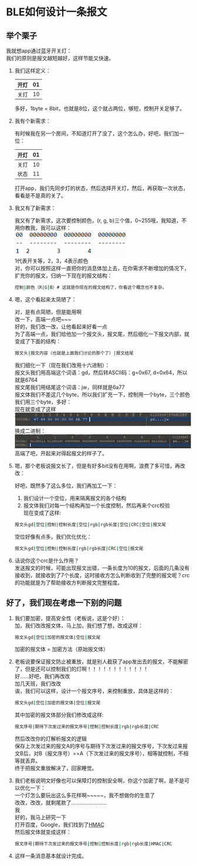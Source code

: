 ﻿# BLE如何设计一条报文
## 举个栗子
我就想app通过蓝牙开关灯：</br>
我们的原则是报文越短越好，这样节能又快速。
1. 我们这样定义：

    | 开灯 | 01 |
    |----|----|
    | 关灯 | 10 |

    多好，1byte = 8bit，也就是8位，这个就占两位，够短，控制开关足够了。</br>
2. 我有个新需求：

    有时候我在另一个房间，不知道灯开了没了，这个怎么办，好吧，我们加一位：
    
    | 开灯 | 01 |
    |----|----|
    | 关灯 | 10 |
    | 状态 | 11 |

    打开app，我们先同步灯的状态，然后选择开关灯，然后，再获取一次状态，看看是不是真的关了。
    
3. 我又有了新需求：

    我又有了新需求，这次要控制颜色，(r, g, b)三个值，0~255哦，我知道，不用你教我，我可以这样：</br>
    ![](48.png)</br>
    1代表开关等，2，3，4表示颜色</br>
    对，你可以按照这样一直把你的消息体加上去，在你需求不断增加的情况下，扩充你的报文，归纳一下现在的报文结构：</br>
    ```bash
    控制|颜色（R|G|B）# 这就是你现在的报文结构了，你看这个概念也不复杂。
    ```
4. 嗯，这个看起来太简陋了：

    对，是有点简陋，但是能用啊</br>
    改一下，高端一点吧~~~</br>
    好的，我们改一改，让他看起来好看一点</br>
    为了高端一点，我们给他加一个报文头，报文尾，然后细化一下报文内部，就变成了下面的结构：</br>
    ```bash
    报文头|报文内容（也就是上面我们讨论的那个了）|报文结尾
    ```
    我们细化一下（现在我们改用十六进制）：</br>
    报文头我们用高端这个词语：gd，然后转ASCII码：g=0x67, d=0x64，所以就是6764</br>
    报文尾我们用结尾这个词语：jw，同样就是6a77</br>
    报文体我们不差这几个byte，所以我们扩充一下，控制用一个byte，三个颜色我们用三个byte，多好：</br>
    现在就变成了这样</br>
    ![](49.png)</br>
    换成二进制：</br>
    ![](50.png)</br>
    高端了吧，开起来对得起报文的样子了。</br>
5. 嗯，那个老板说报文长了，但是有好多bit没有在用啊，浪费了多可惜，再改改：

    好吧，既然多了这么多位，我们再加工一下：</br>
    1. 我们设计一个空位，用来隔离报文的各个结构</br>
    2. 报文体我们对每一个结构再加一个长度控制，然后再来个crc校验</br>
    现在变成了这样:</br>
    ```bash
    报文头gd|空位|控制|控制长度|空位|rgb|rgb长度|空位|CRC|空位|报文尾
    ```
    空位好像有点多，我们优化优化：
    ```bash
    报文头gd|空位|控制|控制长度|rgb|rgb长度|CRC|空位|报文尾
    ```
6. 话说你这个crc是什么作用？</br>
    发送报文的时候，可能出现报文出错，一条长度为10的报文，后面的几条没有接收到，就接收到了7个长度，这时接收方怎么判断收到了完整的报文呢？crc的功能就是为了帮助接收方判断报文完整程度。</br>

## 好了，我们现在考虑一下别的问题
1. 我们要加密，提高安全性（老板说，这是个好）：</br>
    加，我们改改报文体，马上加，我们想了想，改成这样：</br>
    ```bash
    报文头gd|空位|加密的报文体|空位|报文尾
    ```
    加密的报文体 = 加密方法（原始报文体）
    
2. 老板说要保证报文防止被重放，就是别人截获了app发出去的报文，不能解密了，但是还可以控制我们的灯啊！！！！！！！！！！！！</br>
    好……好吧，我们再改改</br>
    加几天班，我们改改</br>
    诶，我们可以这样，设计一个报文序号，来控制重放，具体是这样的：
    ```bash
    报文头gd|空位|加密的报文体|空位|报文尾
    ```
    其中加密的报文体部分我们修改成这样:
    ```bash
    报文序号|期待下次发过来的报文序号|控制|控制长度|rgb|rgb长度|CRC
    ```
    然后改改你的灯解析报文的逻辑</br>
    保存上次发过来的报文A的序号与期待下次发过来的报文序号，下次发过来报文B后，对B（报文序号）==A（下次发过来的报文序号），相等就控制，不相等就丢弃。</br>
    终于把报文重放解决了，回家睡觉。
    
3. 我们老板说明文好像也可以保障灯的控制安全啊，你这个加密了啊，是不是可以优化一下：</br>
    一个灯怎么要玩出这么多花样啊~~~~~，我不想做你的生意了</br>
    改改，改改，就剩尾款了……………………</br>
    我</br>
    好的，我马上研究一下</br>
    打开百度，Google，我们找到了[HMAC](https://zh.wikipedia.org/wiki/%E9%87%91%E9%91%B0%E9%9B%9C%E6%B9%8A%E8%A8%8A%E6%81%AF%E9%91%91%E5%88%A5%E7%A2%BC)</br>
    然后报文体就变成这样：</br>
     ```bash
    报文序号|期待下次发过来的报文序号|控制|控制长度|rgb|rgb长度|HMAC|CRC
    ```
4. 这样一条消息基本就设计完成。

    
    
    

    
    
    
    

    
    

    
    
    
    
    
    
    
    
    
